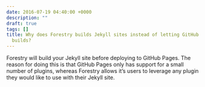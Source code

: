 ```yaml
---
date: 2016-07-19 04:40:00 +0000
description: ""
draft: true
tags: []
title: Why does Forestry builds Jekyll sites instead of letting GitHub Pages do the
  builds?
---
```


Forestry will build your Jekyll site before deploying to GitHub Pages. The reason for doing this is that GitHub Pages only has support for a small number of plugins, whereas Forestry allows it’s users to leverage any plugin they would like to use with their Jekyll site. 